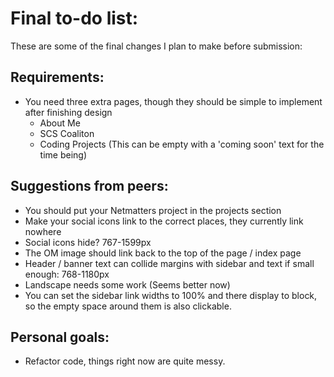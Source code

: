 # Final to-do list:

These are some of the final changes I plan to make before submission:

## Requirements:

- You need three extra pages, though they should be simple to implement after finishing design
  - About Me
  - SCS Coaliton
  - Coding Projects (This can be empty with a 'coming soon' text for the time being)

## Suggestions from peers:

- You should put your Netmatters project in the projects section
- Make your social icons link to the correct places, they currently link nowhere
- Social icons hide? 767-1599px
- The OM image should link back to the top of the page / index page
- Header / banner text can collide margins with sidebar and text if small enough: 768-1180px
- Landscape needs some work (Seems better now)
- You can set the sidebar link widths to 100% and there display to block, so the empty space around them is also clickable.

## Personal goals:

- Refactor code, things right now are quite messy.
